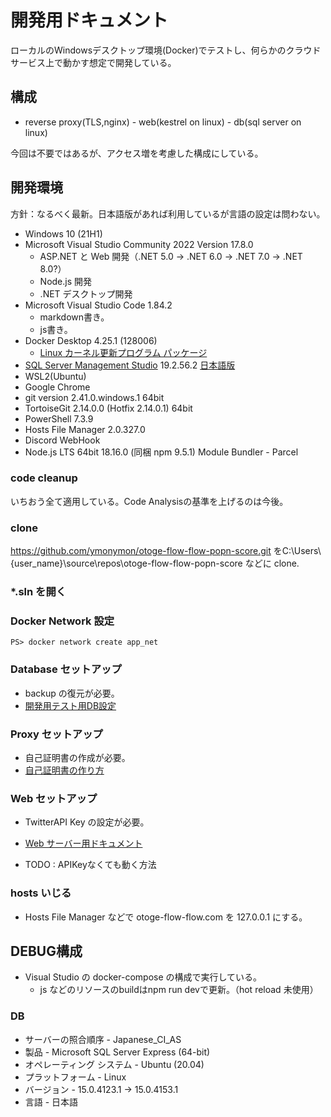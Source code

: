 # 開発用ドキュメント

ローカルのWindowsデスクトップ環境(Docker)でテストし、何らかのクラウドサービス上で動かす想定で開発している。

## 構成

- reverse proxy(TLS,nginx) - web(kestrel on linux) - db(sql server on linux)

今回は不要ではあるが、アクセス増を考慮した構成にしている。

## 開発環境

方針：なるべく最新。日本語版があれば利用しているが言語の設定は問わない。

- Windows 10 (21H1)
- Microsoft Visual Studio Community 2022 Version 17.8.0
  - ASP.NET と Web 開発（.NET 5.0 -> .NET 6.0 -> .NET 7.0 -> .NET 8.0?）
  - Node.js 開発
  - .NET デスクトップ開発
- Microsoft Visual Studio Code 1.84.2
  - markdown書き。
  - js書き。
- Docker Desktop 4.25.1 (128006)
  - [Linux カーネル更新プログラム パッケージ](https://docs.microsoft.com/ja-jp/windows/wsl/install-manual#step-4---download-the-linux-kernel-update-package)
- [SQL Server Management Studio](https://learn.microsoft.com/ja-jp/sql/ssms/download-sql-server-management-studio-ssms?view=sql-server-ver16) 19.2.56.2 [日本語版](https://learn.microsoft.com/ja-jp/sql/ssms/download-sql-server-management-studio-ssms?view=sql-server-ver16#available-languages)
- WSL2(Ubuntu)
- Google Chrome
- git version 2.41.0.windows.1 64bit
- TortoiseGit 2.14.0.0 (Hotfix 2.14.0.1) 64bit
- PowerShell 7.3.9
- Hosts File Manager 2.0.327.0
- Discord WebHook
- Node.js LTS 64bit 18.16.0 (同梱 npm 9.5.1)
    Module Bundler - Parcel

### code cleanup

いちおう全て適用している。Code Analysisの基準を上げるのは今後。

### clone

<https://github.com/ymonymon/otoge-flow-flow-popn-score.git> をC:\Users\\{user_name}\source\repos\otoge-flow-flow-popn-score などに clone.

### *.sln を開く

### Docker Network 設定

    PS> docker network create app_net

### Database セットアップ

- backup の復元が必要。
- [開発用テスト用DB設定](./Database/doc/Development/README.md)

### Proxy セットアップ

- 自己証明書の作成が必要。
- [自己証明書の作り方](./PopnScoreTool2/Proxy1/doc/Development/README.md)

### Web セットアップ

- TwitterAPI Key の設定が必要。
- [Web サーバー用ドキュメント](./PopnScoreTool2/doc/Development/README.md)

- TODO : APIKeyなくても動く方法

### hosts いじる

- Hosts File Manager などで otoge-flow-flow.com を 127.0.0.1 にする。

## DEBUG構成

- Visual Studio の docker-compose の構成で実行している。
  - js などのリソースのbuildはnpm run devで更新。（hot reload 未使用）

### DB

- サーバーの照合順序 - Japanese_CI_AS
- 製品 - Microsoft SQL Server Express (64-bit)
- オペレーティング システム - Ubuntu (20.04)
- プラットフォーム - Linux
- バージョン - 15.0.4123.1 -> 15.0.4153.1
- 言語 - 日本語
